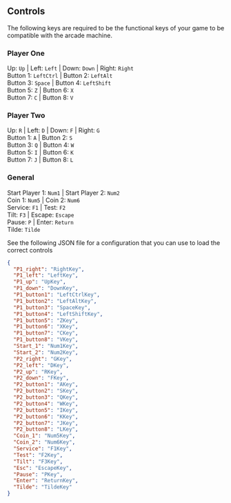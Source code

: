 ## Controls

The following keys are required to be the functional keys of your game to be compatible with the
arcade machine.

### Player One

Up: `Up` | Left: `Left` | Down: `Down` | Right: `Right`  
Button 1: `LeftCtrl` | Button 2: `LeftAlt`  
Button 3: `Space` | Button 4: `LeftShift`  
Button 5: `Z` | Button 6: `X`  
Button 7: `C` | Button 8: `V`

### Player Two

Up: `R` | Left: `D` | Down: `F` | Right: `G`  
Button 1: `A` | Button 2: `S`  
Button 3: `Q` | Button 4: `W`  
Button 5: `I` | Button 6: `K`  
Button 7: `J` | Button 8: `L`

### General

Start Player 1: `Num1` | Start Player 2: `Num2`  
Coin 1: `Num5` | Coin 2: `Num6`  
Service: `F1` | Test: `F2`  
Tilt: `F3` | Escape: `Escape`  
Pause: `P` | Enter: `Return`  
Tilde: `Tilde`

See the following JSON file for a configuration that you can use to load the correct controls

```json
{
  "P1_right": "RightKey",
  "P1_left": "LeftKey",
  "P1_up": "UpKey",
  "P1_down": "DownKey",
  "P1_button1": "LeftCtrlKey",
  "P1_button2": "LeftAltKey",
  "P1_button3": "SpaceKey",
  "P1_button4": "LeftShiftKey",
  "P1_button5": "ZKey",
  "P1_button6": "XKey",
  "P1_button7": "CKey",
  "P1_button8": "VKey",
  "Start_1": "Num1Key",
  "Start_2": "Num2Key",
  "P2_right": "GKey",
  "P2_left": "DKey",
  "P2_up": "RKey",
  "P2_down": "FKey",
  "P2_button1": "AKey",
  "P2_button2": "SKey",
  "P2_button3": "QKey",
  "P2_button4": "WKey",
  "P2_button5": "IKey",
  "P2_button6": "KKey",
  "P2_button7": "JKey",
  "P2_button8": "LKey",
  "Coin_1": "Num5Key",
  "Coin_2": "Num6Key",
  "Service": "F1Key",
  "Test": "F2Key",
  "Tilt": "F3Key",
  "Esc": "EscapeKey",
  "Pause": "PKey",
  "Enter": "ReturnKey",
  "Tilde": "TildeKey"
}
```

